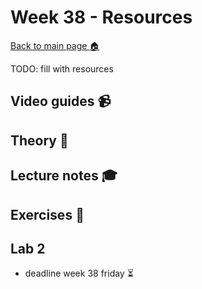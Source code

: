 # Week 38 - Resources

[Back to main page :house:](https://github.com/kokchun/Python-course-AI22)

TODO: fill with resources


## Video guides :video_camera:



## Theory :book:



## Lecture notes :mortar_board:


## Exercises :running:


## Lab 2
- deadline week 38 friday :hourglass_flowing_sand:
